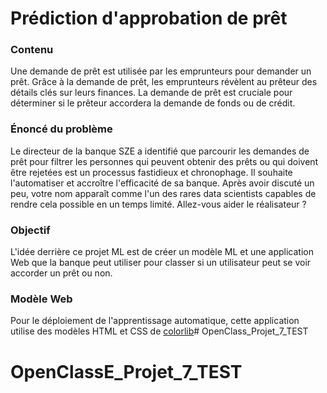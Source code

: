 # Prédiction d'approbation de prêt

### Contenu
Une demande de prêt est utilisée par les emprunteurs pour demander un prêt. Grâce à la demande de prêt, les emprunteurs révèlent au prêteur des détails clés sur leurs finances. La demande de prêt est cruciale pour déterminer si le prêteur accordera la demande de fonds ou de crédit.

### Énoncé du problème
Le directeur de la banque SZE a identifié que parcourir les demandes de prêt pour filtrer les personnes qui peuvent obtenir des prêts ou qui doivent être rejetées est un processus fastidieux et chronophage. Il souhaite l'automatiser et accroître l'efficacité de sa banque. Après avoir discuté un peu, votre nom apparaît comme l'un des rares data scientists capables de rendre cela possible en un temps limité. Allez-vous aider le réalisateur ?

### Objectif
L'idée derrière ce projet ML est de créer un modèle ML et une application Web que la banque peut utiliser pour classer si un utilisateur peut se voir accorder un prêt ou non.

### Modèle Web
Pour le déploiement de l'apprentissage automatique, cette application utilise des modèles HTML et CSS de [colorlib](https://colorlib.com/wp/template/colorlib-regform-7/)# OpenClass_Projet_7_TEST
# OpenClassE_Projet_7_TEST
